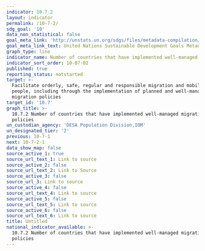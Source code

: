 ```yaml
---
indicator: 10.7.2
layout: indicator
permalink: /10-7-2/
sdg_goal: '10'
data_non_statistical: false
goal_meta_link: 'http://unstats.un.org/sdgs/files/metadata-compilation/Metadata-Goal-10.pdf'
goal_meta_link_text: United Nations Sustainable Development Goals Metadata (pdf 564kB)
graph_type: line
indicator_name: Number of countries that have implemented well-managed migration policies
indicator_sort_order: 10-07-02
published: true
reporting_status: notstarted
target: >-
  Facilitate orderly, safe, regular and responsible migration and mobility of
  people, including through the implementation of planned and well-managed
  migration policies
target_id: '10.7'
graph_title: >-
  10.7.2 Number of countries that have implemented well-managed migration
  policies
un_custodian_agency: 'DESA Population Division,IOM'
un_designated_tier: '2'
previous: 10-7-1
next: 10-7-2-1
data_show_map: false
source_active_1: true
source_url_text_1: Link to source
source_active_2: false
source_url_text_2: Link to Source
source_active_3: false
source_url_3: Link to source
source_active_4: false
source_url_text_4: Link to source
source_active_5: false
source_url_text_5: Link to source
source_active_6: false
source_url_text_6: Link to source
title: Untitled
national_indicator_available: >-
  10.7.2 Number of countries that have implemented well-managed migration
  policies
---
```

